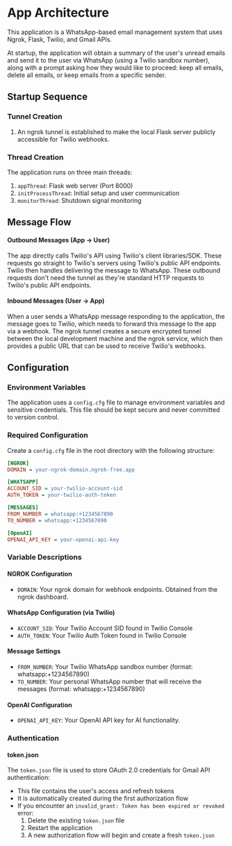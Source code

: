 # App Architecture

This application is a WhatsApp-based email management system that uses Ngrok, Flask, Twilio, and Gmail APIs. 

At startup, the application will obtain a summary of the user's unread emails and send it to the user via WhatsApp (using a Twilio sandbox number), along with a prompt asking how they would like to proceed: keep all emails, delete all emails, or keep emails from a specific sender.

## Startup Sequence
### Tunnel Creation
1. An ngrok tunnel is established to make the local Flask server publicly accessible for Twilio webhooks.

### Thread Creation
The application runs on three main threads:
1. `appThread`: Flask web server (Port 8000)
2. `initProcessThread`: Initial setup and user communication
3. `monitorThread`: Shutdown signal monitoring

## Message Flow
#### Outbound Messages (App → User)
The app directly calls Twilio's API using Twilio's client libraries/SDK. These requests go straight to Twilio's servers using Twilio's public API endpoints. Twilio then handles delivering the message to WhatsApp. These outbound requests don't need the tunnel as  they're standard HTTP requests to Twilio's public API endpoints.

#### Inbound Messages (User → App)
When a user sends a WhatsApp message responding to the application, the message goes to 
Twilio, which needs to forward this message to the app via a webhook. The ngrok tunnel creates a secure encrypted tunnel between the local development machine and the ngrok service, which then provides a public URL that can be used to receive Twilio's webhooks. 

## Configuration
### Environment Variables
The application uses a `config.cfg` file to manage environment variables and sensitive credentials. This file should be kept secure and never committed to version control.

### Required Configuration
Create a `config.cfg` file in the root directory with the following structure:

```ini
[NGROK]
DOMAIN = your-ngrok-domain.ngrok-free.app

[WHATSAPP]
ACCOUNT_SID = your-twilio-account-sid
AUTH_TOKEN = your-twilio-auth-token

[MESSAGES]
FROM_NUMBER = whatsapp:+1234567890
TO_NUMBER = whatsapp:+1234567890

[OpenAI]
OPENAI_API_KEY = your-openai-api-key
```

### Variable Descriptions
#### NGROK Configuration
- `DOMAIN`: Your ngrok domain for webhook endpoints. Obtained from the ngrok dashboard.

#### WhatsApp Configuration (via Twilio)
- `ACCOUNT_SID`: Your Twilio Account SID found in Twilio Console
- `AUTH_TOKEN`: Your Twilio Auth Token found in Twilio Console

#### Message Settings
- `FROM_NUMBER`: Your Twilio WhatsApp sandbox number (format: whatsapp:+1234567890)
- `TO_NUMBER`: Your personal WhatsApp number that will receive the messages (format: whatsapp:+1234567890)

#### OpenAI Configuration
- `OPENAI_API_KEY`: Your OpenAI API key for AI functionality. 

### Authentication
#### token.json
The `token.json` file is used to store OAuth 2.0 credentials for Gmail API authentication:

- This file contains the user's access and refresh tokens
- It is automatically created during the first authorization flow
- If you encounter an `invalid_grant: Token has been expired or revoked` error:
  1. Delete the existing `token.json` file
  2. Restart the application
  3. A new authorization flow will begin and create a fresh `token.json`